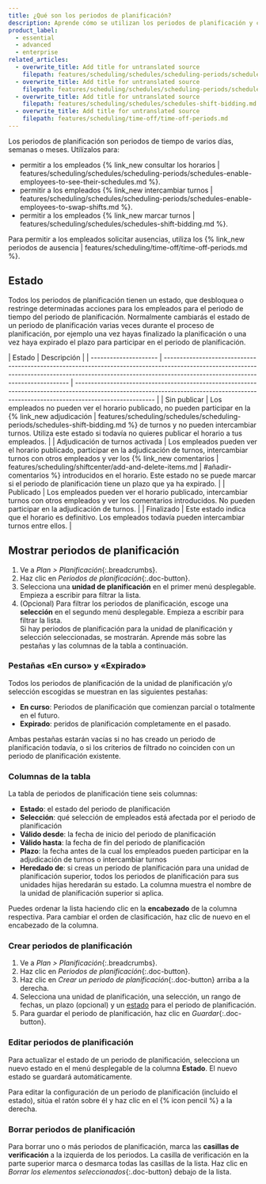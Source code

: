 ```yaml
---
title: ¿Qué son los periodos de planificación?
description: Aprende cómo se utilizan los periodos de planificación y cómo mostrar, editar y borrar periodos de planificación (Planificación).
product_label:
  - essential
  - advanced
  - enterprise
related_articles:
  - overwrite_title: Add title for untranslated source
    filepath: features/scheduling/schedules/scheduling-periods/schedules-enable-employees-to-see-their-schedules.md
  - overwrite_title: Add title for untranslated source
    filepath: features/scheduling/schedules/scheduling-periods/schedules-enable-employees-to-swap-shifts.md
  - overwrite_title: Add title for untranslated source
    filepath: features/scheduling/schedules/schedules-shift-bidding.md
  - overwrite_title: Add title for untranslated source
    filepath: features/scheduling/time-off/time-off-periods.md
---
```


Los periodos de planificación son periodos de tiempo de varios días, semanas o meses. Utilízalos para:

- permitir a los empleados {% link_new consultar los horarios | features/scheduling/schedules/scheduling-periods/schedules-enable-employees-to-see-their-schedules.md %}.
- permitir a los empleados {% link_new intercambiar turnos | features/scheduling/schedules/scheduling-periods/schedules-enable-employees-to-swap-shifts.md %}.
- permitir a los empleados {% link_new marcar turnos | features/scheduling/schedules/schedules-shift-bidding.md %}.

Para permitir a los empleados solicitar ausencias, utiliza los {% link_new periodos de ausencia | features/scheduling/time-off/time-off-periods.md %}.

## Estado

Todos los periodos de planificación tienen un estado, que desbloquea o restringe determinadas acciones para los empleados para el periodo de tiempo del periodo de planificación. Normalmente cambiarás el estado de un periodo de planificación varias veces durante el proceso de planificación, por ejemplo una vez hayas finalizado la planificación o una vez haya expirado el plazo para participar en el periodo de planificación.

| Estado                | Descripción                                                                                                                                                                                                  |
| --------------------- | ------------------------------------------------------------------------------------------------------------------------------------------------------------------------------------------------------------ | ------------------------------------------------------------------------------------------------------------------------------------------------------------------------------------- |
| Sin publicar           | Los empleados no pueden ver el horario publicado, no pueden participar en la {% link_new adjudicación                                                                                                                 | features/scheduling/schedules/scheduling-periods/schedules-shift-bidding.md %} de turnos y no pueden intercambiar turnos. Utiliza este estado si todavía no quieres publicar el horario a tus empleados. |
| Adjudicación de turnos activada | Los empleados pueden ver el horario publicado, participar en la adjudicación de turnos, intercambiar turnos con otros empleados y ver los {% link_new comentarios | features/scheduling/shiftcenter/add-and-delete-items.md | #añadir-comentarios %} introducidos en el horario. Este estado no se puede marcar si el periodo de planificación tiene un plazo que ya ha expirado. |
| Publicado             | Los empleados pueden ver el horario publicado, intercambiar turnos con otros empleados y ver los comentarios introducidos. No pueden participar en la adjudicación de turnos.                                                                                      |
| Finalizado              | Este estado indica que el horario es definitivo. Los empleados todavía pueden intercambiar turnos entre ellos.                                                                                                           |

## Mostrar periodos de planificación

1. Ve a _Plan > Planificación_{:.breadcrumbs}.
2. Haz clic en _Periodos de planificación_{:.doc-button}.
3. Selecciona una **unidad de planificación** en el primer menú desplegable. Empieza a escribir para filtrar la lista.
4. (Opcional) Para filtrar los periodos de planificación, escoge una **selección** en el segundo menú desplegable. Empieza a escribir para filtrar la lista.  
   Si hay periodos de planificación para la unidad de planificación y selección seleccionadas, se mostrarán. Aprende más sobre las pestañas y las columnas de la tabla a continuación.

### Pestañas «En curso» y «Expirado»

Todos los periodos de planificación de la unidad de planificación y/o selección escogidas se muestran en las siguientes pestañas:

- **En curso**: Periodos de planificación que comienzan parcial o totalmente en el futuro.
- **Expirado**: peridos de planificación completamente en el pasado.

Ambas pestañas estarán vacías si no has creado un periodo de planificación todavía, o si los criterios de filtrado no coinciden con un periodo de planificación existente.

### Columnas de la tabla

La tabla de periodos de planificación tiene seis columnas:

- **Estado**: el estado del periodo de planificación
- **Selección**: qué selección de empleados está afectada por el periodo de planificación
- **Válido desde**: la fecha de inicio del periodo de planificación
- **Válido hasta**: la fecha de fin del periodo de planificación
- **Plazo**: la fecha antes de la cual los empleados pueden participar en la adjudicación de turnos o intercambiar turnos
- **Heredado de**: si creas un periodo de planificación para una unidad de planificación superior, todos los periodos de planificación para sus unidades hijas heredarán su estado. La columna muestra el nombre de la unidad de planificación superior si aplica.

Puedes ordenar la lista haciendo clic en la **encabezado** de la columna respectiva. Para cambiar el orden de clasificación, haz clic de nuevo en el encabezado de la columna.

### Crear periodos de planificación

1. Ve a _Plan > Planificación_{:.breadcrumbs}.
2. Haz clic en _Periodos de planificación_{:.doc-button}.
3. Haz clic en _Crear un periodo de planificación_{:.doc-button} arriba a la derecha.
4. Selecciona una unidad de planificación, una selección, un rango de fechas, un plazo (opcional) y un [estado](#estado) para el periodo de planificación.
5. Para guardar el periodo de planificación, haz clic en _Guardar_{:.doc-button}.

### Editar periodos de planificación

Para actualizar el estado de un periodo de planificación, selecciona un nuevo estado en el menú desplegable de la columna **Estado**. El nuevo estado se guardará automáticamente.

Para editar la configuración de un periodo de planificación (incluido el estado), sitúa el ratón sobre él y haz clic en el {% icon pencil %} a la derecha.

### Borrar periodos de planificación

Para borrar uno o más periodos de planificación, marca las **casillas de verificación** a la izquierda de los periodos. La casilla de verificación en la parte superior marca o desmarca todas las casillas de la lista. Haz clic en _Borrar los elementos seleccionados_{:.doc-button} debajo de la lista.